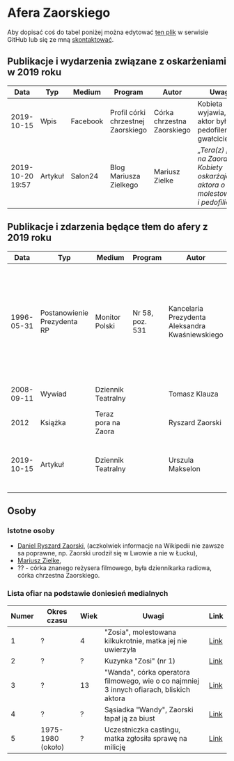 # Afera Zaorskiego

Aby dopisać coś do tabel poniżej można edytować [ten plik](https://github.com/gakowalski/Afera-Sadowskiego/blob/master/Zaorski.md) w serwisie GitHub lub się ze mną [skontaktować](https://www.grzegorzkowalski.pl/).

## Publikacje i wydarzenia związane z oskarżeniami w 2019 roku

Data|Typ|Medium|Program|Autor|Uwagi|Link
----|---|------|-------|-----|-----|----
2019-10-15|Wpis|Facebook|Profil córki chrzestnej Zaorskiego|Córka chrzestna Zaorskiego|Kobieta wyjawia, że aktor był pedofilem i gwałcicielem
2019-10-20 19:57|Artykuł|Salon24|Blog Mariusza Zielkego|Mariusz Zielke|*„Tera(z) pora na Zaora”. Kobiety oskarżają aktora o molestowanie i pedofilię* |[Link](https://www.salon24.pl/u/zielke/994716,tera-z-pora-na-zaora-kobiety-oskarzaja-aktora-o-molestowanie-i-pedofilie?fbclid=IwAR2VBp0r5NudKG2DD1K_o-5ISYJx75KJ1E_8p62GcX06pJXJRZVVoeZE99o)

## Publikacje i zdarzenia będące tłem do afery z 2019 roku

Data|Typ|Medium|Program|Autor|Uwagi|Link
----|---|------|-------|-----|-----|----
1996-05-31|Postanowienie Prezydenta RP|Monitor Polski|Nr 58, poz. 531|Kancelaria Prezydenta Aleksandra Kwaśniewskiego|Nadanie Krzyża Oficerskiego Orderu Odrodzenia Polski dla Zaorskiego Daniela, syna Kazimierza, za wybitne zasługi dla kultury narodowej|[Link](http://monitorpolski.gov.pl/MP/1996/s/58/531/1)
2008-09-11|Wywiad|Dziennik Teatralny||Tomasz Klauza|Wywiad z Ryszardem Zaorskim|[Link](http://www.dziennikteatralny.pl/artykuly/zawsze-potrzebny-byl-teatr-dla-tej-drugiej-strony-dla-widza.html)
2012|Książka|Teraz pora na Zaora||Ryszard Zaorski||[Link](http://www.slaskwn.com.pl/sklep/teraz-pora-na-zaora)
2019-10-15|Artykuł|Dziennik Teatralny||Urszula Makselon|Przypomnienie treści artykułu z 2011-10-05 o Ryszardzie Zaorskim|[Link](http://www.dziennikteatralny.pl/artykuly/zmarl-ryszard-zaorski-1928-2019.html)

## Osoby

### Istotne osoby

* [Daniel Ryszard Zaorski](https://pl.wikipedia.org/wiki/Ryszard_Zaorski), (aczkolwiek informacje na Wikipedii nie zawsze sa poprawne, np. Zaorski urodził się w Lwowie a nie w Łucku),
* [Mariusz Zielke](https://pl.wikipedia.org/wiki/Mariusz_Zielke),
* ?? - córka znanego reżysera filmowego, była dziennikarka radiowa, córka chrzestna Zaorskiego.

### Lista ofiar na podstawie doniesień medialnych

Numer | Okres czasu | Wiek | Uwagi | Link
--- | --- | --- | --- | ---
1 | ? | 4 | "Zosia", molestowana kilkukrotnie, matka jej nie uwierzyła | [Link](https://www.salon24.pl/u/zielke/994716,tera-z-pora-na-zaora-kobiety-oskarzaja-aktora-o-molestowanie-i-pedofilie)
2 | ? | ? | Kuzynka "Zosi" (nr 1) | [Link](https://www.salon24.pl/u/zielke/994716,tera-z-pora-na-zaora-kobiety-oskarzaja-aktora-o-molestowanie-i-pedofilie)
3 | ? | 13 | "Wanda", córka operatora filmowego, wie o co najmniej 3 innych ofiarach, bliskich aktora|[Link](https://www.salon24.pl/u/zielke/994716,tera-z-pora-na-zaora-kobiety-oskarzaja-aktora-o-molestowanie-i-pedofilie)
4 | ? | ? | Sąsiadka "Wandy", Zaorski łapał ją za biust | [Link](https://www.salon24.pl/u/zielke/994716,tera-z-pora-na-zaora-kobiety-oskarzaja-aktora-o-molestowanie-i-pedofilie)
5 | 1975-1980 (około) | ? | Uczestniczka castingu, matka zgłosiła sprawę na milicję | [Link](https://www.salon24.pl/u/zielke/994716,tera-z-pora-na-zaora-kobiety-oskarzaja-aktora-o-molestowanie-i-pedofilie)
